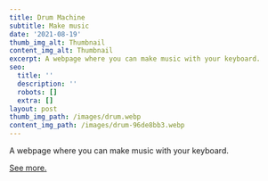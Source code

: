 ```yaml
---
title: Drum Machine
subtitle: Make music
date: '2021-08-19'
thumb_img_alt: Thumbnail
content_img_alt: Thumbnail
excerpt: A webpage where you can make music with your keyboard.
seo:
  title: ''
  description: ''
  robots: []
  extra: []
layout: post
thumb_img_path: /images/drum.webp
content_img_path: /images/drum-96de8bb3.webp
---
```

A webpage where you can make music with your keyboard.

[See more.](https://codepen.io/rodomaxi/pen/WNORGjX)
